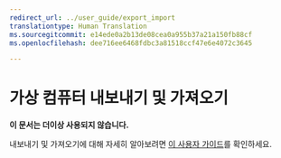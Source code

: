 ```yaml
---
redirect_url: ../user_guide/export_import
translationtype: Human Translation
ms.sourcegitcommit: e14ede0a2b13de08cea0a955b37a21a150fb88cf
ms.openlocfilehash: dee716ee6468fdbc3a81518ccf47e6e4072c3645

---
```


# 가상 컴퓨터 내보내기 및 가져오기 

**이 문서는 더이상 사용되지 않습니다.**

내보내기 및 가져오기에 대해 자세히 알아보려면 [이 사용자 가이드](../user_guide/export_import.md)를 확인하세요.



<!--HONumber=Jun16_HO4-->


